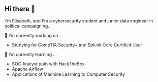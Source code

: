 ## Hi there 👋
I'm Elisabeth, and I'm a cybersecurity student and junior data engineer in political campaigning.

🔭 I’m currently working on ...
- Studying for CompTIA Security+ and Splunk Core Certified User

🌱 I’m currently learning ...
- SOC Analyst path with HackTheBox
- Apache Airflow
- Applications of Machine Learning to Computer Security

<!--
**spicypapr1ka/spicypapr1ka** is a ✨ _special_ ✨ repository because its `README.md` (this file) appears on your GitHub profile.

Here are some ideas to get you started:

- 🔭 I’m currently working on ...
- 🌱 I’m currently learning ...
- 👯 I’m looking to collaborate on ...
- 🤔 I’m looking for help with ...
- 💬 Ask me about ...
- 📫 How to reach me: ...
- 😄 Pronouns: ...
- ⚡ Fun fact: ...
-->
